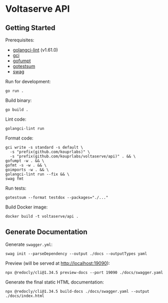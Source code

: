 # Voltaserve API

## Getting Started

Prerequisites:

- [golangci-lint](https://github.com/golangci/golangci-lint/releases/tag/v1.61.0) (v1.61.0)
- [gci](https://github.com/daixiang0/gci)
- [gofumpt](https://github.com/mvdan/gofumpt)
- [gotestsum](https://github.com/gotestyourself/gotestsum)
- [swag](https://github.com/swaggo/swag)

Run for development:

```shell
go run .
```

Build binary:

```shell
go build .
```

Lint code:

```shell
golangci-lint run
```

Format code:

```shell
gci write -s standard -s default \
  -s "prefix(github.com/kouprlabs)" \
  -s "prefix(github.com/kouprlabs/voltaserve/api)" . && \
gofumpt -w . && \
gofmt -s -w . && \
goimports -w . && \
golangci-lint run --fix && \
swag fmt
```

Run tests:

```shell
gotestsum --format testdox --packages="./..."
```

Build Docker image:

```shell
docker build -t voltaserve/api .
```

## Generate Documentation

Generate `swagger.yml`:

```shell
swag init --parseDependency --output ./docs --outputTypes yaml
```

Preview (will be served at [http://localhost:19090](http://localhost:19090)):

```shell
npx @redocly/cli@1.34.5 preview-docs --port 19090 ./docs/swagger.yaml
```

Generate the final static HTML documentation:

```shell
npx @redocly/cli@1.34.5 build-docs ./docs/swagger.yaml --output ./docs/index.html
```
